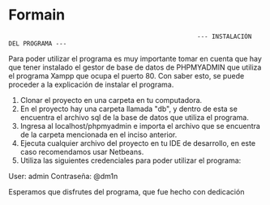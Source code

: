 # Formain

                                                        --- INSTALACIÓN DEL PROGRAMA ---
 
 Para poder utilizar el programa es muy importante tomar en cuenta que hay que tener instalado el gestor de base de datos de PHPMYADMIN que utiliza el programa Xampp 
 que ocupa el puerto 80. Con saber esto, se puede proceder a la explicación de instalar el programa.
 
 1. Clonar el proyecto en una carpeta en tu computadora.
 2. En el proyecto hay una carpeta llamada "db", y dentro de esta se encuentra el archivo sql de la base de datos que utiliza el programa.
 3. Ingresa al localhost/phpmyadmin e importa el archivo que se encuentra de la carpeta mencionada en el inciso anterior.
 4. Ejecuta cualquier archivo del proyecto en tu IDE de desarrollo, en este caso recomendamos usar Netbeans.
 5. Utiliza las siguientes credenciales para poder utilizar el programa:
 
 User: admin
 Contraseña: @dm1n
 
 
 
 
 
 Esperamos que disfrutes del programa, que fue hecho con dedicación
 
